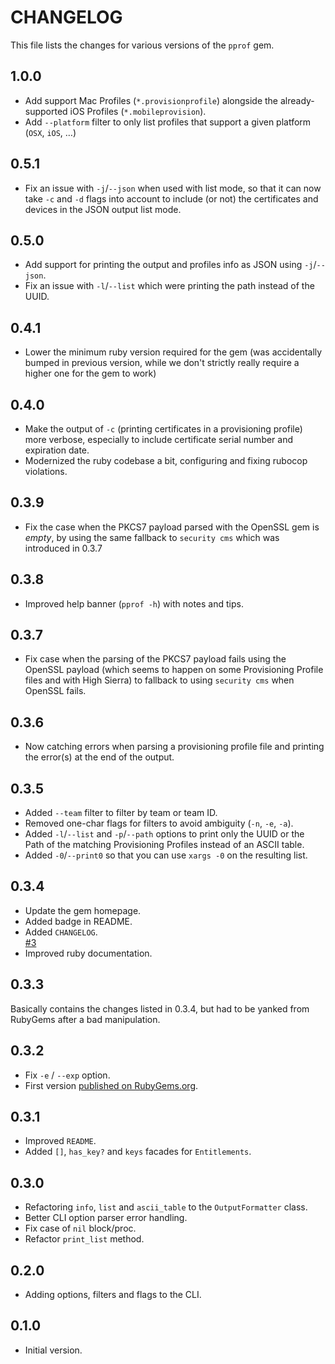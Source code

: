 # CHANGELOG

This file lists the changes for various versions of the `pprof` gem.

## 1.0.0

* Add support Mac Profiles (`*.provisionprofile`) alongside the already-supported iOS Profiles (`*.mobileprovision`).
* Add `--platform` filter to only list profiles that support a given platform (`OSX`, `iOS`, …)

## 0.5.1

* Fix an issue with `-j`/`--json` when used with list mode, so that it can now take `-c` and `-d` flags into account to include (or not) the certificates and devices in the JSON output list mode.

## 0.5.0

* Add support for printing the output and profiles info as JSON using `-j`/`--json`.
* Fix an issue with `-l`/`--list` which were printing the path instead of the UUID.

## 0.4.1

* Lower the minimum ruby version required for the gem (was accidentally bumped in previous version, while we don't strictly really require a higher one for the gem to work)

## 0.4.0

* Make the output of `-c` (printing certificates in a provisioning profile) more verbose,
  especially to include certificate serial number and expiration date.
* Modernized the ruby codebase a bit, configuring and fixing rubocop violations.

## 0.3.9

* Fix the case when the PKCS7 payload parsed with the OpenSSL gem is _empty_,
  by using the same fallback to `security cms` which was introduced in 0.3.7

## 0.3.8

* Improved help banner (`pprof -h`) with notes and tips.

## 0.3.7

* Fix case when the parsing of the PKCS7 payload fails using the OpenSSL payload
  (which seems to happen on some Provisioning Profile files and with High Sierra)
  to fallback to using `security cms` when OpenSSL fails.

## 0.3.6

* Now catching errors when parsing a provisioning profile file and printing the error(s) at the end of the output.

## 0.3.5

* Added `--team` filter to filter by team or team ID.
* Removed one-char flags for filters to avoid ambiguity (`-n`, `-e`, `-a`).
* Added `-l`/`--list` and  `-p`/`--path` options to print only the UUID or the Path of the matching Provisioning Profiles instead of an ASCII table.
* Added `-0`/`--print0` so that you can use `xargs -0` on the resulting list.

## 0.3.4

* Update the gem homepage.
* Added badge in README.
* Added `CHANGELOG`.  
[#3](https://github.com/AliSoftware/pprof/issues/3)
* Improved ruby documentation.

## 0.3.3

Basically contains the changes listed in 0.3.4, but had to be yanked from RubyGems after a bad manipulation.

## 0.3.2

* Fix `-e` / `--exp` option.
* First version [published on RubyGems.org](https://rubygems.org/gems/pprof).

## 0.3.1

* Improved `README`.
* Added `[]`, `has_key?` and `keys` facades for `Entitlements`.

## 0.3.0

* Refactoring `info`, `list` and `ascii_table` to the `OutputFormatter` class.
* Better CLI option parser error handling.
* Fix case of `nil` block/proc.
* Refactor `print_list` method.

## 0.2.0

* Adding options, filters and flags to the CLI.

## 0.1.0

* Initial version.
